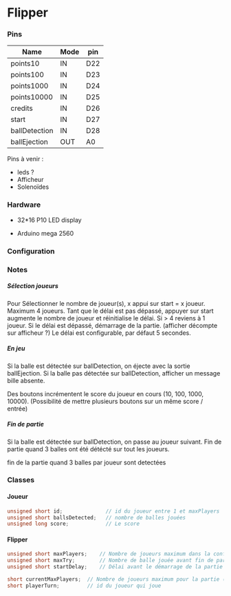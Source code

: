 # Flipper

### Pins

Name          | Mode | pin
--------------|------|----
points10      | IN   | D22
points100     | IN   | D23
points1000    | IN   | D24
points10000   | IN   | D25
credits       | IN   | D26
start         | IN   | D27
ballDetection | IN   | D28
ballEjection  | OUT  | A0

Pins à venir :
- leds ?
- Afficheur
- Solenoïdes
<!-- BallIndex     | OUT  | A1 -->

### Hardware

- 32*16 P10 LED display
<!-- [https://circuitdigest.com/microcontroller-projects/digital-notice-board-using-p10-led-matrix-display-and-arduino] -->
- Arduino mega 2560


### Configuration


### Notes

##### Sélection joueurs
Pour Sélectionner le nombre de joueur(s), x appui sur start = x joueur. Maximum 4 joueurs.
Tant que le délai est pas dépassé, appuyer sur start augmente le nombre de joueur et réinitialise le délai.
Si > 4 reviens à 1 joueur. 
Si le délai est dépassé, démarrage de la partie. (afficher décompte sur afficheur ?)
Le délai est configurable, par défaut 5 secondes.

##### En jeu
Si la balle est détectée sur ballDetection, on éjecte avec la sortie ballEjection.
Si la balle pas détectée sur ballDetection, afficher un message bille absente.

Des boutons incrémentent le score du joueur en cours (10, 100, 1000, 10000).
(Possibilité de mettre plusieurs boutons sur un même score / entrée)

##### Fin de partie
Si la balle est détectée sur ballDetection, on passe au joueur suivant.
Fin de partie quand 3 balles ont été détécté sur tout les joueurs.

fin de la partie quand 3 balles par joueur sont detectées

### Classes

#### Joueur
```c++
unsigned short id;              // id du joueur entre 1 et maxPlayers
unsigned short ballsDetected;   // nombre de balles jouées
unsigned long score;            // Le score
```

#### Flipper
```c++
unsigned short maxPlayers;    // Nombre de joueurs maximum dans la config
unsigned short maxTry;        // Nombre de balle jouée avant fin de partie
unsigned short startDelay;    // Délai avant le démarrage de la partie (reset à chaque appui sur start)

short currentMaxPlayers;  // Nombre de joueurs maximum pour la partie (incrémente à chaque appui start)
short playerTurn;         // id du joueur qui joue
```